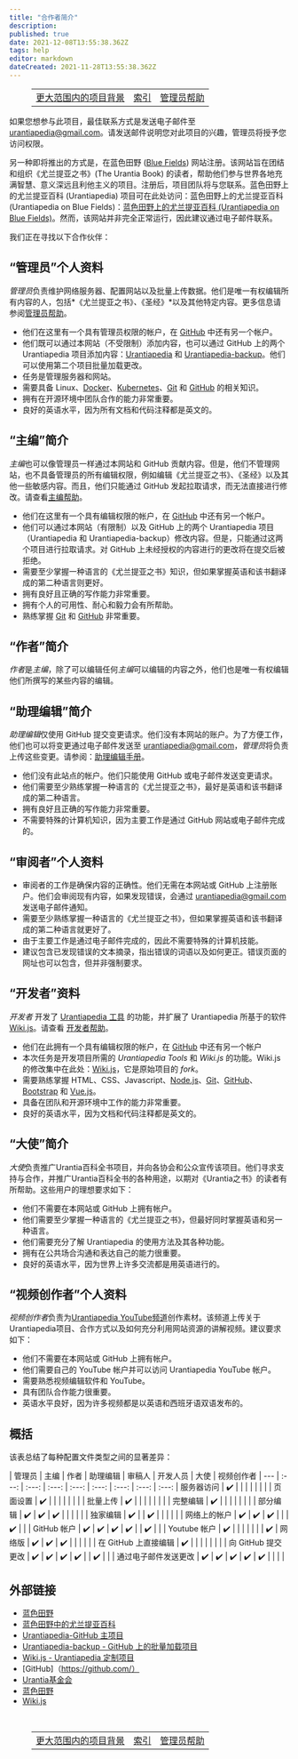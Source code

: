 ```yaml
---
title: "合作者简介"
description:
published: true
date: 2021-12-08T13:55:38.362Z
tags: help
editor: markdown
dateCreated: 2021-11-28T13:55:38.362Z
---
```


<figure class="table chapter-navigator">
  <table>
    <tbody>
      <tr>
        <td><a href="/zh/help/projects">更大范围内的项目背景</a></td>
        <td><a href="/zh/help">索引</a></td>
        <td><a href="/zh/help/admin">管理员帮助</a></td>
      </tr>
    </tbody>
  </table>
</figure>

如果您想参与此项目，最佳联系方式是发送电子邮件至 urantiapedia@gmail.com。请发送邮件说明您对此项目的兴趣，管理员将授予您访问权限。

另一种即将推出的方式是，在蓝色田野 ([Blue Fields](https://blue-fields.netlify.app/)) 网站注册。该网站旨在团结和组织《尤兰提亚之书》(The Urantia Book) 的读者，帮助他们参与世界各地充满智慧、意义深远且利他主义的项目。注册后，项目团队将与您联系。蓝色田野上的尤兰提亚百科 (Urantiapedia) 项目可在此处访问：蓝色田野上的尤兰提亚百科 (Urantiapedia on Blue Fields)：[蓝色田野上的尤兰提亚百科 (Urantiapedia on Blue Fields)](https://blue-fields.netlify.app/projects/292396532506821125)。然而，该网站并非完全正常运行，因此建议通过电子邮件联系。

我们正在寻找以下合作伙伴：

## “管理员”个人资料

*管理员*负责维护网络服务器、配置网站以及批量上传数据。他们是唯一有权编辑所有内容的人，包括*《尤兰提亚之书》*、*《圣经》*以及其他特定内容。更多信息请参阅[管理员帮助](/zh/help/admin)。

* 他们在这里有一个具有管理员权限的帐户，在 [GitHub](https://github.com/) 中还有另一个帐户。
* 他们既可以通过本网站（不受限制）添加内容，也可以通过 GitHub 上的两个 Urantiapedia 项目添加内容：[Urantiapedia](https://github.com/JanHerca/urantiapedia) 和 [Urantiapedia-backup](https://github.com/JanHerca/urantiapedia-backup)。他们可以使用第二个项目批量加载更改。
* 任务是管理服务器和网站。
* 需要具备 Linux、[Docker](https://www.docker.com/)、[Kubernetes](https://en.wikipedia.org/wiki/Kubernetes)、[Git](https://git-scm.com/) 和 [GitHub](https://github.com/) 的相关知识。
* 拥有在开源环境中团队合作的能力非常重要。
* 良好的英语水平，因为所有文档和代码注释都是英文的。

## “主编”简介

*主编*也可以像管理员一样通过本网站和 GitHub 贡献内容。但是，他们不管理网站，也不具备管理员的所有编辑权限，例如编辑《尤兰提亚之书》、《圣经》以及其他一些敏感内容。而且，他们只能通过 GitHub 发起拉取请求，而无法直接进行修改。请查看[主编帮助](/zh/help/github)。

* 他们在这里有一个具有编辑权限的帐户，在 [GitHub](https://github.com/) 中还有另一个帐户。
* 他们可以通过本网站（有限制）以及 GitHub 上的两个 Urantiapedia 项目（Urantiapedia 和 Urantiapedia-backup）修改内容。但是，只能通过这两个项目进行拉取请求。对 GitHub 上未经授权的内容进行的更改将在提交后被拒绝。
* 需要至少掌握一种语言的《尤兰提亚之书》知识，但如果掌握英语和该书翻译成的第二种语言则更好。
* 拥有良好且正确的写作能力非常重要。
* 拥有个人的可用性、耐心和毅力会有所帮助。
* 熟练掌握 [Git](https://git-scm.com/) 和 [GitHub](https://github.com/) 非常重要。

## “作者”简介

*作者*是*主编*，除了可以编辑任何*主编*可以编辑的内容之外，他们也是唯一有权编辑他们所撰写的某些内容的编辑。

## “助理编辑”简介

*助理编辑*仅使用 GitHub 提交变更请求。他们没有本网站的账户。为了方便工作，他们也可以将变更通过电子邮件发送至 urantiapedia@gmail.com，*管理员*将负责上传这些变更。请参阅：[助理编辑手册](/zh/help/github_assistant)。

* 他们没有此站点的帐户。他们只能使用 GitHub 或电子邮件发送变更请求。
* 他们需要至少熟练掌握一种语言的《尤兰提亚之书》，最好是英语和该书翻译成的第二种语言。
* 拥有良好且正确的写作能力非常重要。
* 不需要特殊的计算机知识，因为主要工作是通过 GitHub 网站或电子邮件完成的。

## “审阅者”个人资料

* 审阅者的工作是确保内容的正确性。他们无需在本网站或 GitHub 上注册账户。他们会审阅现有内容，如果发现错误，会通过 urantiapedia@gmail.com 发送电子邮件通知。
* 需要至少熟练掌握一种语言的《尤兰提亚之书》，但如果掌握英语和该书翻译成的第二种语言就更好了。
* 由于主要工作是通过电子邮件完成的，因此不需要特殊的计算机技能。
* 建议包含已发现错误的文本摘录，指出错误的词语以及如何更正。错误页面的网址也可以包含，但并非强制要求。

## “开发者”资料

*开发者* 开发了 [Urantiapedia 工具](https://github.com/JanHerca/urantiapedia/tree/master/app) 的功能，并扩展了 Urantiapedia 所基于的软件 [Wiki.js](https://js.wiki/)。请查看 [开发者帮助](/zh/help/devs)。

* 他们在此拥有一个具有编辑权限的帐户，在 [GitHub](https://github.com/) 中还有另一个帐户
* 本次任务是开发项目所需的 *Urantiapedia Tools* 和 *Wiki.js* 的功能。Wiki.js 的修改集中在此处：[Wiki.js](https://github.com/JanHerca/wiki)，它是原始项目的 *fork*。
* 需要熟练掌握 HTML、CSS、Javascript、[Node.js](https://nodejs.org/)、[Git](https://git-scm.com/)、[GitHub](https://github.com/)、[Bootstrap](https://getbootstrap.com/) 和 [Vue.js](https://vuejs.org/)。
* 具备在团队和开源环境中工作的能力非常重要。
* 良好的英语水平，因为文档和代码注释都是英文的。

## “大使”简介

*大使*负责推广Urantia百科全书项目，并向各协会和公众宣传该项目。他们寻求支持与合作，并推广Urantia百科全书的各种用途，以期对《Urantia之书》的读者有所帮助。这些用户的理想要求如下：

* 他们不需要在本网站或 GitHub 上拥有帐户。
* 他们需要至少掌握一种语言的《尤兰提亚之书》，但最好同时掌握英语和另一种语言。
* 他们需要充分了解 Urantiapedia 的使用方法及其各种功能。
* 拥有在公共场合沟通和表达自己的能力很重要。
* 良好的英语水平，因为世界上许多交流都是用英语进行的。

## “视频创作者”个人资料

*视频创作者*负责为[Urantiapedia YouTube频道](https://bit.ly/3zOuxvB)创作素材。该频道上传关于Urantiapedia项目、合作方式以及如何充分利用网站资源的讲解视频。建议要求如下：

* 他们不需要在本网站或 GitHub 上拥有帐户。
* 他们需要自己的 YouTube 帐户并可以访问 Urantiapedia YouTube 帐户。
* 需要熟悉视频编辑软件和 YouTube。
* 具有团队合作能力很重要。
* 英语水平良好，因为许多视频都是以英语和西班牙语双语发布的。

## 概括

该表总结了每种配置文件类型之间的显著差异：

<div class="urantiapedia-table-wrapper">

| 管理员 | 主编 | 作者 | 助理编辑 | 审稿人 | 开发人员 | 大使 | 视频创作者 |
--- | :---: | :---: | :---: | :---: | :---: | :---: | :---: | :---: |
服务器访问 | :heavy_check_mark: | | | | | | | |
页面设置 | :heavy_check_mark: | | | | | | | |
批量上传 | :heavy_check_mark: | | | | | | | |
完整编辑 | :heavy_check_mark: | | | | | | | |
部分编辑 | :heavy_check_mark: | :heavy_check_mark: | :heavy_check_mark: | | | | | |
独家编辑 | :heavy_check_mark: | | :heavy_check_mark: | | | | | |
网络上的帐户 | :heavy_check_mark: | :heavy_check_mark: | :heavy_check_mark: | | | :heavy_check_mark: | | |
GitHub 帐户 | :heavy_check_mark: | :heavy_check_mark: | :heavy_check_mark: | :heavy_check_mark: | | :heavy_check_mark: | | |
Youtube 帐户 | :heavy_check_mark: | | | | | | | :heavy_check_mark: |
网络版 | :heavy_check_mark: | :heavy_check_mark: | :heavy_check_mark: | | | | | |
在 GitHub 上直接编辑 | :heavy_check_mark: | | | | | | | |
向 GitHub 提交更改 | :heavy_check_mark: | :heavy_check_mark: | :heavy_check_mark: | :heavy_check_mark: | | :heavy_check_mark: | | |
通过电子邮件发送更改 | :heavy_check_mark: | :heavy_check_mark: | :heavy_check_mark: | :heavy_check_mark: | :heavy_check_mark: | | | |

## 外部链接

- [蓝色田野](https://blue-fields.netlify.app/)
- [蓝色田野中的尤兰提亚百科](https://blue-fields.netlify.app/projects/292396532506821125)
- [Urantiapedia-GitHub 主项目](https://github.com/JanHerca/urantiapedia)
- [Urantiapedia-backup - GitHub 上的批量加载项目](https://github.com/JanHerca/urantiapedia-backup)
- [Wiki.js - Urantiapedia 定制项目](https://github.com/JanHerca/wiki)
- [GitHub]（https://github.com/）
- [Urantia基金会](https://www.urantia.org/)
- [蓝色田野](https://blue-fields.netlify.app/)
- [Wiki.js](https://js.wiki/)


<br>

<figure class="table chapter-navigator">
  <table>
    <tbody>
      <tr>
        <td><a href="/zh/help/projects">更大范围内的项目背景</a></td>
        <td><a href="/zh/help">索引</a></td>
        <td><a href="/zh/help/admin">管理员帮助</a></td>
      </tr>
    </tbody>
  </table>
</figure>